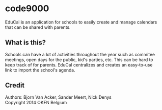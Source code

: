 code9000
========

EduCal is an application for schools to easily create and manage calendars that can be shared with parents.

## What is this?
Schools can have a lot of activities throughout the year such as commitee meetings, open days for the public, kid's parties, etc. This can be hard to keep track of for parents. EduCal centralizes and creates an easy-to-use link to import the school's agenda.

## Credit
Authors: Bjorn Van Acker, Sander Meert, Nick Denys<br>
Copyright 2014 OKFN Belgium